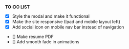 **TO-DO LIST**

- [x] Style the modal and make it functional
- [x] Make the site responsive (Ipad and mobile layout left)
- [x] Add social icon on mobile nav bar instead of navigation
- [] Make resume PDF 
- [] Add smooth fade in animations
